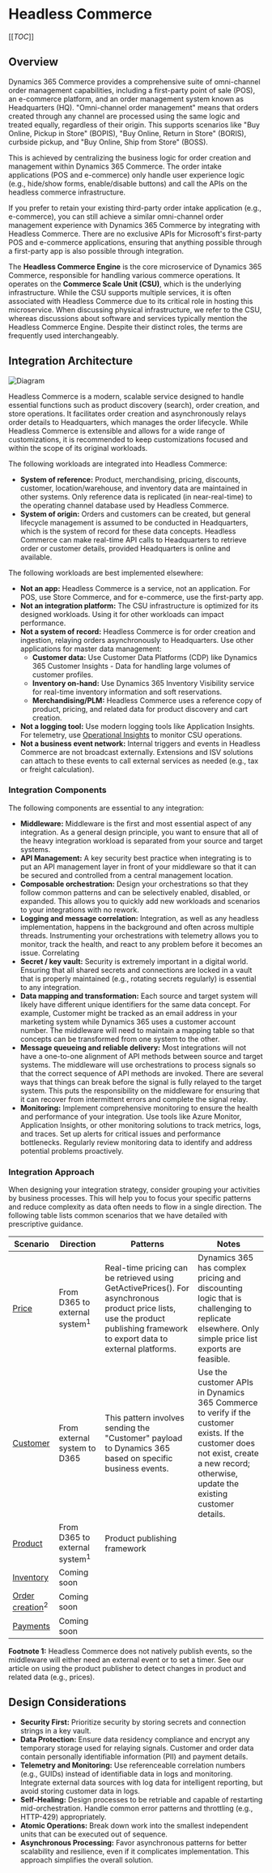 # Headless Commerce

[[_TOC_]]

## Overview

Dynamics 365 Commerce provides a comprehensive suite of omni-channel order management capabilities, including a first-party point of sale (POS), an e-commerce platform, and an order management system known as Headquarters (HQ). "Omni-channel order management" means that orders created through any channel are processed using the same logic and treated equally, regardless of their origin. This supports scenarios like "Buy Online, Pickup in Store" (BOPIS), "Buy Online, Return in Store" (BORIS), curbside pickup, and "Buy Online, Ship from Store" (BOSS).

This is achieved by centralizing the business logic for order creation and management within Dynamics 365 Commerce. The order intake applications (POS and e-commerce) only handle user experience logic (e.g., hide/show forms, enable/disable buttons) and call the APIs on the headless commerce infrastructure.

If you prefer to retain your existing third-party order intake application (e.g., e-commerce), you can still achieve a similar omni-channel order management experience with Dynamics 365 Commerce by integrating with Headless Commerce. There are no exclusive APIs for Microsoft's first-party POS and e-commerce applications, ensuring that anything possible through a first-party app is also possible through integration.

The **Headless Commerce Engine** is the core microservice of Dynamics 365 Commerce, responsible for handling various commerce operations. It operates on the **Commerce Scale Unit (CSU)**, which is the underlying infrastructure. While the CSU supports multiple services, it is often associated with Headless Commerce due to its critical role in hosting this microservice. When discussing physical infrastructure, we refer to the CSU, whereas discussions about software and services typically mention the Headless Commerce Engine. Despite their distinct roles, the terms are frequently used interchangeably.

## Integration Architecture

![Diagram](../../Resources/Architecture.png)

Headless Commerce is a modern, scalable service designed to handle essential functions such as product discovery (search), order creation, and store operations. It facilitates order creation and asynchronously relays order details to Headquarters, which manages the order lifecycle. While Headless Commerce is extensible and allows for a wide range of customizations, it is recommended to keep customizations focused and within the scope of its original workloads.

The following workloads are integrated into Headless Commerce:

- **System of reference:** Product, merchandising, pricing, discounts, customer, location/warehouse, and inventory data are maintained in other systems. Only reference data is replicated (in near-real-time) to the operating channel database used by Headless Commerce.
- **System of origin:** Orders and customers can be created, but general lifecycle management is assumed to be conducted in Headquarters, which is the system of record for these data concepts. Headless Commerce can make real-time API calls to Headquarters to retrieve order or customer details, provided Headquarters is online and available.

The following workloads are best implemented elsewhere:

- **Not an app:** Headless Commerce is a service, not an application. For POS, use Store Commerce, and for e-commerce, use the first-party app.
- **Not an integration platform:** The CSU infrastructure is optimized for its designed workloads. Using it for other workloads can impact performance.
- **Not a system of record:** Headless Commerce is for order creation and ingestion, relaying orders asynchronously to Headquarters. Use other applications for master data management:
  - **Customer data:** Use Customer Data Platforms (CDP) like Dynamics 365 Customer Insights - Data for handling large volumes of customer profiles.
  - **Inventory on-hand:** Use Dynamics 365 Inventory Visibility service for real-time inventory information and soft reservations.
  - **Merchandising/PLM:** Headless Commerce uses a reference copy of product, pricing, and related data for product discovery and cart creation.
- **Not a logging tool:** Use modern logging tools like Application Insights. For telemetry, use [Operational Insights](https://learn.microsoft.com/en-us/dynamics365/commerce/dev-itpro/operational-insights) to monitor CSU operations.
- **Not a business event network:** Internal triggers and events in Headless Commerce are not broadcast externally. Extensions and ISV solutions can attach to these events to call external services as needed (e.g., tax or freight calculation).

### Integration Components

The following components are essential to any integration:

- **Middleware:** Middleware is the first and most essential aspect of any integration. As a general design principle, you want to ensure that all of the heavy integration workload is separated from your source and target systems.
- **API Management:** A key security best practice when integrating is to put an API management layer in front of your middleware so that it can be secured and controlled from a central management location.
- **Composable orchestration:** Design your orchestrations so that they follow common patterns and can be selectively enabled, disabled, or expanded. This allows you to quickly add new workloads and scenarios to your integrations with no rework.
- **Logging and message correlation:** Integration, as well as any headless implementation, happens in the background and often across multiple threads. Instrumenting your orchestrations with telemetry allows you to monitor, track the health, and react to any problem before it becomes an issue. Correlating
- **Secret / key vault:** Security is extremely important in a digital world. Ensuring that all shared secrets and connections are locked in a vault that is properly maintained (e.g., rotating secrets regularly) is essential to any integration.
- **Data mapping and transformation:** Each source and target system will likely have different unique identifiers for the same data concept. For example, Customer might be tracked as an email address in your marketing system while Dynamics 365 uses a customer account number. The middleware will need to maintain a mapping table so that concepts can be transformed from one system to the other.
- **Message queueing and reliable delivery:** Most integrations will not have a one-to-one alignment of API methods between source and target systems. The middleware will use orchestrations to process signals so that the correct sequence of API methods are invoked. There are several ways that things can break before the signal is fully relayed to the target system. This puts the responsibility on the middleware for ensuring that it can recover from intermittent errors and complete the signal relay.
- **Monitoring:** Implement comprehensive monitoring to ensure the health and performance of your integration. Use tools like Azure Monitor, Application Insights, or other monitoring solutions to track metrics, logs, and traces. Set up alerts for critical issues and performance bottlenecks. Regularly review monitoring data to identify and address potential problems proactively.

### Integration Approach

When designing your integration strategy, consider grouping your activities by business processes. This will help you to focus your specific patterns and reduce complexity as data often needs to flow in a single direction. The following table lists common scenarios that we have detailed with prescriptive guidance.

| Scenario                                       | Direction                                | Patterns                                                                                                                                                                     | Notes                                                                                                                                                                                  |
| ---------------------------------------------- | ---------------------------------------- | ---------------------------------------------------------------------------------------------------------------------------------------------------------------------------- | -------------------------------------------------------------------------------------------------------------------------------------------------------------------------------------- |
| [Price](../prices/Prices.overview.md)          | From D365 to external system<sup>1</sup> | Real-time pricing can be retrieved using GetActivePrices(). For asynchronous product price lists, use the product publishing framework to export data to external platforms. | Dynamics 365 has complex pricing and discounting logic that is challenging to replicate elsewhere. Only simple price list exports are feasible.                                        |
| [Customer](../Customers/customers.overview.md) | From external system to D365             | This pattern involves sending the "Customer" payload to Dynamics 365 based on specific business events.                                                                      | Use the customer APIs in Dynamics 365 Commerce to verify if the customer exists. If the customer does not exist, create a new record; otherwise, update the existing customer details. |
| [Product](../Products/products.overview.md)    | From D365 to external system<sup>1</sup> | Product publishing framework                                                                                                                                                 |                                                                                                                                                                                        |
| [Inventory]()                                  | Coming soon                              |                                                                                                                                                                              |                                                                                                                                                                                        |
| [Order creation]()<sup>2</sup>                 | Coming soon                              |                                                                                                                                                                              |                                                                                                                                                                                        |
| [Payments]()                                   | Coming soon                              |                                                                                                                                                                              |                                                                                                                                                                                        |

**Footnote 1:** Headless Commerce does not natively publish events, so the middleware will either need an external event or to set a timer. See our article on using the product publisher to detect changes in product and related data (e.g., prices).

## Design Considerations

- **Security First:** Prioritize security by storing secrets and connection strings in a key vault.
- **Data Protection:** Ensure data residency compliance and encrypt any temporary storage used for relaying signals. Customer and order data contain personally identifiable information (PII) and payment details.
- **Telemetry and Monitoring:** Use referenceable correlation numbers (e.g., GUIDs) instead of identifiable data in logs and monitoring. Integrate external data sources with log data for intelligent reporting, but avoid storing customer data in logs.
- **Self-Healing:** Design processes to be retriable and capable of restarting mid-orchestration. Handle common error patterns and throttling (e.g., HTTP-429) appropriately.
- **Atomic Operations:** Break down work into the smallest independent units that can be executed out of sequence.
- **Asynchronous Processing:** Favor asynchronous patterns for better scalability and resilience, even if it complicates implementation. This approach simplifies the overall solution.
